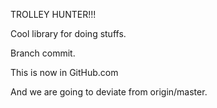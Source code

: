 TROLLEY HUNTER!!!

Cool library for doing stuffs. 

Branch commit.

This is now in GitHub.com

And we are going to deviate from origin/master.